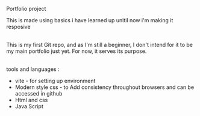 Portfolio project <br>

This is made using basics i have learned up unltil now i'm making it resposive <br><br>


This is my first Git repo, and as I'm still a beginner, I don't intend for it to be my main portfolio just yet. For now, it serves its purpose.<br><br>


tools and languages :  <ul>
                      <li> vite - for setting up environment </li>
                      <li> Modern style css - to Add consistency throughout browsers and can be accessed in github</li>
                      <li>Html and css</li>
                      <li>Java Script </li>
                      </ul>

